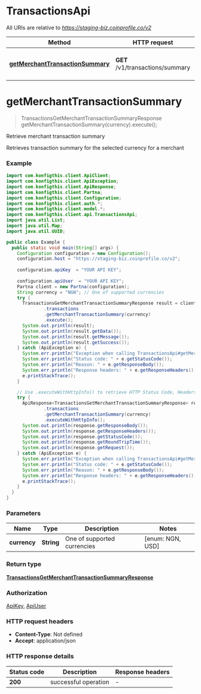 # TransactionsApi

All URIs are relative to *https://staging-biz.coinprofile.co/v2*

| Method | HTTP request | Description |
|------------- | ------------- | -------------|
| [**getMerchantTransactionSummary**](TransactionsApi.md#getMerchantTransactionSummary) | **GET** /v1/transactions/summary | Retrieve merchant transaction summary |


<a name="getMerchantTransactionSummary"></a>
# **getMerchantTransactionSummary**
> TransactionsGetMerchantTransactionSummaryResponse getMerchantTransactionSummary(currency).execute();

Retrieve merchant transaction summary

Retrieves transaction summary for the selected currency for a merchant

### Example
```java
import com.konfigthis.client.ApiClient;
import com.konfigthis.client.ApiException;
import com.konfigthis.client.ApiResponse;
import com.konfigthis.client.Partna;
import com.konfigthis.client.Configuration;
import com.konfigthis.client.auth.*;
import com.konfigthis.client.model.*;
import com.konfigthis.client.api.TransactionsApi;
import java.util.List;
import java.util.Map;
import java.util.UUID;

public class Example {
  public static void main(String[] args) {
    Configuration configuration = new Configuration();
    configuration.host = "https://staging-biz.coinprofile.co/v2";
    
    configuration.apiKey  = "YOUR API KEY";
    
    configuration.apiUser  = "YOUR API KEY";
    Partna client = new Partna(configuration);
    String currency = "NGN"; // One of supported currencies
    try {
      TransactionsGetMerchantTransactionSummaryResponse result = client
              .transactions
              .getMerchantTransactionSummary(currency)
              .execute();
      System.out.println(result);
      System.out.println(result.getData());
      System.out.println(result.getMessage());
      System.out.println(result.getSuccess());
    } catch (ApiException e) {
      System.err.println("Exception when calling TransactionsApi#getMerchantTransactionSummary");
      System.err.println("Status code: " + e.getStatusCode());
      System.err.println("Reason: " + e.getResponseBody());
      System.err.println("Response headers: " + e.getResponseHeaders());
      e.printStackTrace();
    }

    // Use .executeWithHttpInfo() to retrieve HTTP Status Code, Headers and Request
    try {
      ApiResponse<TransactionsGetMerchantTransactionSummaryResponse> response = client
              .transactions
              .getMerchantTransactionSummary(currency)
              .executeWithHttpInfo();
      System.out.println(response.getResponseBody());
      System.out.println(response.getResponseHeaders());
      System.out.println(response.getStatusCode());
      System.out.println(response.getRoundTripTime());
      System.out.println(response.getRequest());
    } catch (ApiException e) {
      System.err.println("Exception when calling TransactionsApi#getMerchantTransactionSummary");
      System.err.println("Status code: " + e.getStatusCode());
      System.err.println("Reason: " + e.getResponseBody());
      System.err.println("Response headers: " + e.getResponseHeaders());
      e.printStackTrace();
    }
  }
}

```

### Parameters

| Name | Type | Description  | Notes |
|------------- | ------------- | ------------- | -------------|
| **currency** | **String**| One of supported currencies | [enum: NGN, USD] |

### Return type

[**TransactionsGetMerchantTransactionSummaryResponse**](TransactionsGetMerchantTransactionSummaryResponse.md)

### Authorization

[ApiKey](../README.md#ApiKey), [ApiUser](../README.md#ApiUser)

### HTTP request headers

 - **Content-Type**: Not defined
 - **Accept**: application/json

### HTTP response details
| Status code | Description | Response headers |
|-------------|-------------|------------------|
| **200** | successful operation |  -  |

